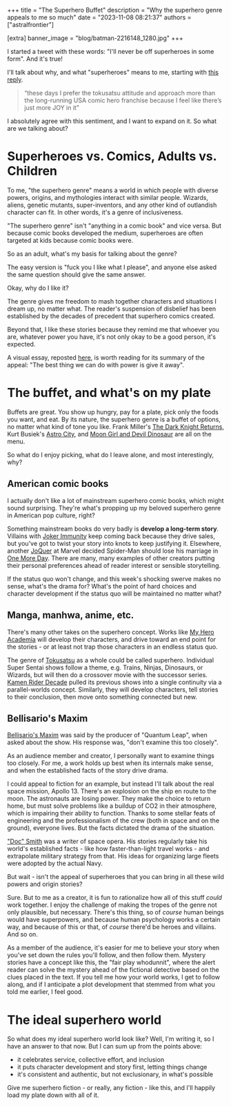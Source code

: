 +++
title = "The Superhero Buffet"
description = "Why the superhero genre appeals to me so much"
date = "2023-11-08 08:21:37"
authors = ["astralfrontier"]

[extra]
banner_image = "blog/batman-2216148_1280.jpg"
+++

I started a tweet with these words: "I'll never be off superheroes in some form". And it's true!

I'll talk about why, and what "superheroes" means to me, starting with [this reply](https://x.com/JazzElves/status/1722278114968142222?s=20).

<!-- more -->

> “these days I prefer the tokusatsu attitude and approach more than the long-running USA comic hero franchise because I feel like there’s just more JOY in it”

I absolutely agree with this sentiment, and I want to expand on it. So what are we talking about?

# Superheroes vs. Comics, Adults vs. Children

To me, "the superhero genre" means a world in which
people with diverse powers, origins, and mythologies
interact with similar people.
Wizards, aliens, genetic mutants, super-inventors,
and any other kind of outlandish character can fit.
In other words, it's a genre of inclusiveness.

"The superhero genre" isn't "anything in a comic book" and vice versa.
But because comic books developed the medium,
superheroes are often targeted at kids because comic books were.

So as an adult, what's my basis for talking about the genre?

The easy version is "fuck you I like what I please", and anyone else asked the same question should give the same answer.

Okay, why do I like it?

The genre gives me freedom to mash together characters and situations I dream up, no matter what.
The reader's suspension of disbelief has been established by the decades of precedent that superhero comics created.

Beyond that, I like these stories because they remind me that whoever you are, whatever power you have, it's not only okay to be a good person, it's expected.

A visual essay, reposted [here](https://www.tumblr.com/andyboops/728019644220309504/the-best-thing-we-can-do-with-power-is-give-it),
is worth reading for its summary of the appeal: "The best thing we can do with power is give it away".

# The buffet, and what's on my plate

Buffets are great. You show up hungry, pay for a plate, pick only the foods you want, and eat.
By its nature, the superhero genre is a buffet of options, no matter what kind of tone you like.
Frank Miller's [The Dark Knight Returns](https://tvtropes.org/pmwiki/pmwiki.php/ComicBook/BatmanTheDarkKnightReturns),
Kurt Busiek's [Astro City](https://tvtropes.org/pmwiki/pmwiki.php/ComicBook/AstroCity),
and [Moon Girl and Devil Dinosaur](https://tvtropes.org/pmwiki/pmwiki.php/WesternAnimation/MoonGirlAndDevilDinosaur2023)
are all on the menu.

So what do I enjoy picking, what do I leave alone, and most interestingly, why?

## American comic books

I actually don't like a lot of mainstream superhero comic books, which might sound surprising.
They're what's propping up my beloved superhero genre in American pop culture, right?

Something mainstream books do very badly is **develop a long-term story**.
Villains with [Joker Immunity](https://tvtropes.org/pmwiki/pmwiki.php/Main/JokerImmunity)
keep coming back because they drive sales,
but you've got to twist your story into knots to keep justifying it.
Elsewhere, another [JoQuer](https://tvtropes.org/pmwiki/pmwiki.php/Creator/JoeQuesada)
at Marvel decided Spider-Man should lose his marriage in [One More Day](https://tvtropes.org/pmwiki/pmwiki.php/ComicBook/OneMoreDay).
There are many, many examples of other creators putting their personal preferences ahead of
reader interest or sensible storytelling.

If the status quo won't change, and this week's shocking swerve makes no sense,
what's the drama for?
What's the point of hard choices and character development if the status quo will be maintained no matter what?

## Manga, manhwa, anime, etc.

There's many other takes on the superhero concept.
Works like [My Hero Academia](https://tvtropes.org/pmwiki/pmwiki.php/Franchise/MyHeroAcademia)
will develop their characters, and drive toward an end point for the stories - or at least not trap those characters in an endless status quo.

The genre of [Tokusatsu](https://tvtropes.org/pmwiki/pmwiki.php/Main/Toku) as a whole could be called superhero.
Individual Super Sentai shows follow a theme, e.g. Trains, Ninjas, Dinosaurs, or Wizards, but will then do a crossover movie with the successor series.
[Kamen Rider Decade](https://tvtropes.org/pmwiki/pmwiki.php/Series/KamenRiderDecade) pulled its previous shows into a single continuity via
a parallel-worlds concept.
Similarly, they will develop characters, tell stories to their conclusion, then move onto something connected but new.

## Bellisario's Maxim

[Bellisario's Maxim](https://tvtropes.org/pmwiki/pmwiki.php/Main/BellisariosMaxim) was said by the producer of "Quantum Leap",
when asked about the show. His response was, "don't examine this too closely".

As an audience member and creator, I personally want to examine things too closely.
For me, a work holds up best when its internals make sense, and when the established facts of the story drive drama.

I could appeal to fiction for an example, but instead I'll talk about the real space mission, Apollo 13.
There's an explosion on the ship en route to the moon. The astronauts are losing power.
They make the choice to return home, but must solve problems like a buildup of CO2 in their atmosphere,
which is impairing their ability to function.
Thanks to some stellar feats of engineering and the professionalism of the crew (both in space and on the ground),
everyone lives. But the facts dictated the drama of the situation.

["Doc" Smith](https://tvtropes.org/pmwiki/pmwiki.php/Creator/EEDocSmith) was a writer of space opera.
His stories regularly take his world's established facts - like how faster-than-light travel works -
and extrapolate military strategy from that.
His ideas for organizing large fleets were adopted by the actual Navy.

But wait - isn't the appeal of superheroes that you can bring in all these wild powers
and origin stories?

Sure. But to me as a creator, it is fun to rationalize how all of this stuff _could_ work together.
I enjoy the challenge of making the tropes of the genre not only plausible, but necessary.
There's this thing, so of _course_ human beings would have superpowers,
and because human psychology works a certain way, and because of this or that,
of _course_ there'd be heroes and villains. And so on.

As a member of the audience, it's easier for me to believe your story when you've set down the rules you'll follow,
and then follow them.
Mystery stories have a concept like this, the "fair play whodunnit", where the alert reader can solve the mystery
ahead of the fictional detective based on the clues placed in the text.
If you tell me how your world works, I get to follow along, and if I anticipate a plot development
that stemmed from what you told me earlier, I feel good.

# The ideal superhero world

So what does my ideal superhero world look like? Well, I'm writing it, so I have an answer to that now.
But I can sum up from the points above:

- it celebrates service, collective effort, and inclusion
- it puts character development and story first, letting things change
- it's consistent and authentic, but not exclusionary, in what's possible

Give me superhero fiction - or really, any fiction - like this, and I'll happily load my plate down with all of it.